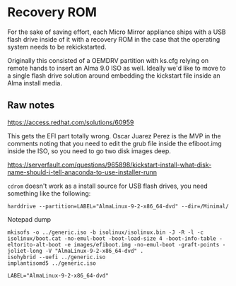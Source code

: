 # Recovery ROM

For the sake of saving effort, each Micro Mirror appliance ships with a USB flash drive inside of it with a recovery ROM in the case that the operating system needs to be rekickstarted.

Originally this consisted of a OEMDRV partition with ks.cfg relying on remote hands to insert an Alma 9.0 ISO as well.
Ideally we'd like to move to a single flash drive solution around embedding the kickstart file inside an Alma install media.

## Raw notes


https://access.redhat.com/solutions/60959

This gets the EFI part totally wrong. Oscar Juarez Perez is the MVP in the comments noting that you need to edit the grub file inside the efiboot.img inside the ISO, so you need to go two disk images deep.

https://serverfault.com/questions/965898/kickstart-install-what-disk-name-should-i-tell-anaconda-to-use-installer-runn

`cdrom` doesn't work as a install source for USB flash drives, you need something like the following:

```
harddrive --partition=LABEL="AlmaLinux-9-2-x86_64-dvd" --dir=/Minimal/
```

Notepad dump

```
mkisofs -o ../generic.iso -b isolinux/isolinux.bin -J -R -l -c isolinux/boot.cat -no-emul-boot -boot-load-size 4 -boot-info-table -eltorito-alt-boot -e images/efiboot.img -no-emul-boot -graft-points -joliet-long -V "AlmaLinux-9-2-x86_64-dvd" .
isohybrid --uefi ../generic.iso
implantisomd5 ../generic.iso

LABEL="AlmaLinux-9-2-x86_64-dvd"
```

